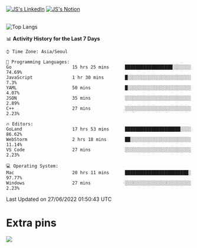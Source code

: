 
[![JS's LinkedIn](https://img.shields.io/badge/LinkedIn-blue?style=for-the-badge&logo=linkedin)](https://www.linkedin.com/in/jaeseung-lee-5a2a32139/) 
[![JS's Notion](https://img.shields.io/badge/Notion-black?style=for-the-badge&logo=notion)](https://bit.ly/ljswiki1) <br><br>
<!-- ![JS's GitHub stats](https://github-readme-stats-lemon-five.vercel.app/api?username=tkxkd0159&hide=contribs,prs,stars,issues&show_icons=true&theme=react&include_all_commits=true)   -->
![Top Langs](https://github-readme-stats-lemon-five.vercel.app/api/top-langs/?username=tkxkd0159&layout=compact&hide=jupyter%20notebook,scss,html,css&langs_count=10)  


<!--START_SECTION:waka-->
📊 **Activity History for the Last 7 Days** 

```text
⌚︎ Time Zone: Asia/Seoul

💬 Programming Languages: 
Go                       15 hrs 25 mins      ██████████████████░░░░░░░   74.69% 
JavaScript               1 hr 30 mins        █░░░░░░░░░░░░░░░░░░░░░░░░   7.3% 
YAML                     50 mins             █░░░░░░░░░░░░░░░░░░░░░░░░   4.07% 
JSON                     35 mins             ░░░░░░░░░░░░░░░░░░░░░░░░░   2.89% 
C++                      27 mins             ░░░░░░░░░░░░░░░░░░░░░░░░░   2.23%

🔥 Editors: 
GoLand                   17 hrs 53 mins      █████████████████████░░░░   86.62% 
WebStorm                 2 hrs 18 mins       ██░░░░░░░░░░░░░░░░░░░░░░░   11.14% 
VS Code                  27 mins             ░░░░░░░░░░░░░░░░░░░░░░░░░   2.23%

💻 Operating System: 
Mac                      20 hrs 11 mins      ████████████████████████░   97.77% 
Windows                  27 mins             ░░░░░░░░░░░░░░░░░░░░░░░░░   2.23%

```


 Last Updated on 27/06/2022 01:50:43 UTC
<!--END_SECTION:waka-->

# Extra pins
<!-- <a href="https://github.com/tkxkd0159/go-chain">
  <img align="center" src="https://github-readme-stats-lemon-five.vercel.app/api/pin/?username=tkxkd0159&repo=go-chain&theme=react" />
</a> -->
<a href="https://github.com/tkxkd0159/dsalgo">
  <img align="center" src="https://github-readme-stats-lemon-five.vercel.app/api/pin/?username=tkxkd0159&repo=dsalgo&theme=react" />
</a>

<!---
- 🔭 I’m currently working on ...
- 🌱 I’m currently learning blockchain and distributed network
- 👯 I’m looking to collaborate on ...
- 🤔 I’m looking for help with ...
- 💬 Ask me about ...
- 📫 How to reach me: ...
- 😄 Pronouns: ...
- ⚡ Fun fact: ...
-->
